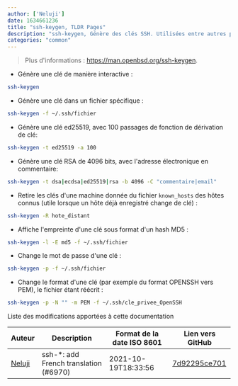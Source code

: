 ```yaml
---
author: ['Neluji']
date: 1634661236
title: "ssh-keygen, TLDR Pages"
description: "ssh-keygen, Génère des clés SSH. Utilisées entre autres pour l'authentification ou la connexion sans utiliser de mot de passe."
categories: "common"
---
```

> Plus d'informations : <https://man.openbsd.org/ssh-keygen>.

- Génère une clé de manière interactive :

```bash
ssh-keygen
```

- Génère une clé dans un fichier spécifique :

```bash
ssh-keygen -f ~/.ssh/fichier
```

- Génère une clé ed25519, avec 100 passages de fonction de dérivation de clé:

```bash
ssh-keygen -t ed25519 -a 100
```

- Génère une clé RSA de 4096 bits, avec l'adresse électronique en commentaire:

```bash
ssh-keygen -t dsa|ecdsa|ed25519|rsa -b 4096 -C "commentaire|email"
```

- Retire les clés d'une machine donnée du fichier `known_hosts` des hôtes connus (utile lorsque un hôte déjà enregistré change de clé) :

```bash
ssh-keygen -R hote_distant
```

- Affiche l'empreinte d'une clé sous format d'un hash MD5 :

```bash
ssh-keygen -l -E md5 -f ~/.ssh/fichier
```

- Change le mot de passe d'une clé :

```bash
ssh-keygen -p -f ~/.ssh/fichier
```

- Change le format d'une clé (par exemple du format OPENSSH vers PEM), le fichier étant réécrit :

```bash
ssh-keygen -p -N "" -m PEM -f ~/.ssh/cle_privee_OpenSSH
```
Liste des modifications apportées à cette documentation


Auteur | Description | Format de la date ISO 8601 | Lien vers GitHub
------|-----|-----|-----
[Neluji](mailto:38362829+Neluji@users.noreply.github.com) | ssh-*: add French translation (#6970) | 2021-10-19T18:33:56 | [7d92295ce701](https://github.com/tldr-pages/tldr/commit/7d92295ce7014b1167a9d6370e83891749412f83)

